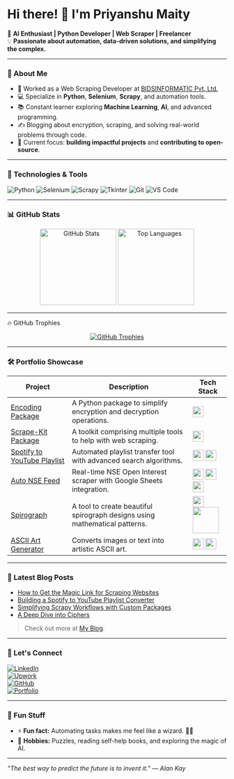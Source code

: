 # Hi there! 👋 I'm Priyanshu Maity

🚀 **AI Enthusiast | Python Developer | Web Scraper | Freelancer**  
💡 **Passionate about automation, data-driven solutions, and simplifying the complex.**

---

### 🌟 About Me  
- 💼 Worked as a Web Scraping Developer at [BIDSINFORMATIC Pvt. Ltd.](#https://bidsinfoglobal.com)
- 💻 Specialize in **Python**, **Selenium**, **Scrapy**, and automation tools.
- 📚 Constant learner exploring **Machine Learning**, **AI**, and advanced programming.
- ✍️ Blogging about encryption, scraping, and solving real-world problems through code.  
- 🎯 Current focus: **building impactful projects** and **contributing to open-source**.

---

### 🔧 Technologies & Tools  
![Python](https://img.shields.io/badge/-Python-3776AB?logo=python&logoColor=white&style=flat)
![Selenium](https://img.shields.io/badge/-Selenium-43B02A?logo=selenium&logoColor=white&style=flat)
![Scrapy](https://img.shields.io/badge/-Scrapy-1A1A1A?logo=scrapy&logoColor=white&style=flat)
![Tkinter](https://img.shields.io/badge/-Tkinter-FF6F61?style=flat)
![Git](https://img.shields.io/badge/-Git-F05032?logo=git&logoColor=white&style=flat)
![VS Code](https://img.shields.io/badge/-VS%20Code-007ACC?logo=visual-studio-code&logoColor=white&style=flat)

---

### 📊 GitHub Stats  
<div align="center">
  <img src="https://github-readme-stats.vercel.app/api?username=Priyanshu-Maity&show_icons=true&theme=radical&hide=stars&count_private=true" alt="GitHub Stats" /, height=175>
  <img src="https://github-readme-stats.vercel.app/api/top-langs/?username=Priyanshu-Maity&layout=compact&theme=radical&hide=html&langs_count=6" alt="Top Languages" /, height=175>
</div>

---

🔥 GitHub Trophies
<div align="center"> <a href="https://github.com/ryo-ma/github-profile-trophy"> <img src="https://github-profile-trophy.vercel.app/?username=Priyanshu-Maity&theme=radical&row=1&column=6&no-frame=true" alt="GitHub Trophies" /> </a> </div>

---

### 🛠️ Portfolio Showcase
| **Project**                   | **Description**                                                       | **Tech Stack**                                                                                                                     |
|-------------------------------|-----------------------------------------------------------------------|------------------------------------------------------------------------------------------------------------------------------------|
| [Encoding Package](#)         | A Python package to simplify encryption and decryption operations.    | <img src="https://cdn.jsdelivr.net/gh/devicons/devicon/icons/python/python-original.svg" width="25" />  |
| [Scrape-Kit Package](#)   | A toolkit comprising multiple tools to help with web scraping.               | <img src="https://cdn.jsdelivr.net/gh/devicons/devicon/icons/python/python-original.svg" width="25" />                                   |
| [Spotify to YouTube Playlist](#) | Automated playlist transfer tool with advanced search algorithms. | <img src="https://cdn.jsdelivr.net/gh/devicons/devicon/icons/python/python-original.svg" width="25" /> <img src="https://www.svgrepo.com/show/354321/selenium.svg" width="25" />                                  |
| [Auto NSE Feed](#)            | Real-time NSE Open Interest scraper with Google Sheets integration.   | <img src="https://cdn.jsdelivr.net/gh/devicons/devicon/icons/python/python-original.svg" width="25" /> <img src="https://www.svgrepo.com/show/354321/selenium.svg" width="25" /> <img src="https://img.icons8.com/color/48/google-sheets.png" width="25" /> |
| [Spirograph](#)               | A tool to create beautiful spirograph designs using mathematical patterns. | <img src="https://cdn.jsdelivr.net/gh/devicons/devicon/icons/python/python-original.svg" width="25" /> <img src="https://www.pygame.org/docs/_static/pygame_lofi.svg" width="60" /> |
| [ASCII Art Generator](#)      | Converts images or text into artistic ASCII art.                      | <img src="https://cdn.jsdelivr.net/gh/devicons/devicon/icons/python/python-original.svg" width="25" /> <img src="https://github.com/python-pillow/pillow-logo/blob/main/pillow-logo-248x250.png" width="25"/>              |

---

### 📕 Latest Blog Posts  
- [How to Get the Magic Link for Scraping Websites](#)
- [Building a Spotify to YouTube Playlist Converter](#)
- [Simplifying Scrapy Workflows with Custom Packages](#)
- [A Deep Dive into Ciphers](#)

> Check out more at [My Blog](#).

---

### 🤝 Let's Connect  
[![LinkedIn](https://img.shields.io/badge/-LinkedIn-0A66C2?logo=linkedin&logoColor=white&style=flat)](https://www.linkedin.com/in/priyanshu-maity/)  
[![Upwork](https://img.shields.io/badge/-Upwork-6FDA44?logo=upwork&logoColor=white&style=flat)](https://www.upwork.com/freelancers/~01xxxxxxxxxxxxxx)  
[![GitHub](https://img.shields.io/badge/-GitHub-181717?logo=github&logoColor=white&style=flat)](https://github.com/Priyanshu-Maity)  
[![Portfolio](https://img.shields.io/badge/-Portfolio-000?logo=react&logoColor=white&style=flat)](#)

---

### 🎨 Fun Stuff  
- ⚡ **Fun fact:** Automating tasks makes me feel like a wizard. 🧙‍♂️  
- 🧩 **Hobbies:** Puzzles, reading self-help books, and exploring the magic of AI.

---

_“The best way to predict the future is to invent it.” — Alan Kay_
